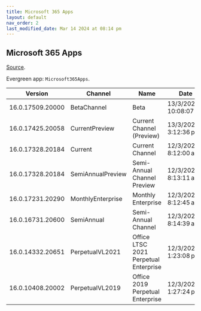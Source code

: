 ```yaml
---
title: Microsoft 365 Apps
layout: default
nav_order: 2
last_modified_date: Mar 14 2024 at 08:14 pm
---
```


## Microsoft 365 Apps

[Source](https://www.microsoft.com/office).

Evergreen app: `Microsoft365Apps`.

| Version          | Channel           | Name                                  | Date                  | URI                                               |
| ---------------- | ----------------- | ------------------------------------- | --------------------- | ------------------------------------------------- |
| 16.0.17509.20000 | BetaChannel       | Beta                                  | 13/3/2024 10:08:07 pm | https://officecdn.microsoft.com/pr/wsus/setup.exe |
| 16.0.17425.20058 | CurrentPreview    | Current Channel (Preview)             | 13/3/2024 3:12:36 pm  | https://officecdn.microsoft.com/pr/wsus/setup.exe |
| 16.0.17328.20184 | Current           | Current Channel                       | 12/3/2024 8:12:00 am  | https://officecdn.microsoft.com/pr/wsus/setup.exe |
| 16.0.17328.20184 | SemiAnnualPreview | Semi-Annual Channel Preview           | 12/3/2024 8:13:11 am  | https://officecdn.microsoft.com/pr/wsus/setup.exe |
| 16.0.17231.20290 | MonthlyEnterprise | Monthly Enterprise                    | 12/3/2024 8:12:45 am  | https://officecdn.microsoft.com/pr/wsus/setup.exe |
| 16.0.16731.20600 | SemiAnnual        | Semi-Annual Channel                   | 12/3/2024 8:14:39 am  | https://officecdn.microsoft.com/pr/wsus/setup.exe |
| 16.0.14332.20651 | PerpetualVL2021   | Office LTSC 2021 Perpetual Enterprise | 12/3/2024 1:23:08 pm  | https://officecdn.microsoft.com/pr/wsus/setup.exe |
| 16.0.10408.20002 | PerpetualVL2019   | Office 2019 Perpetual Enterprise      | 12/3/2024 1:27:24 pm  | https://officecdn.microsoft.com/pr/wsus/setup.exe |
